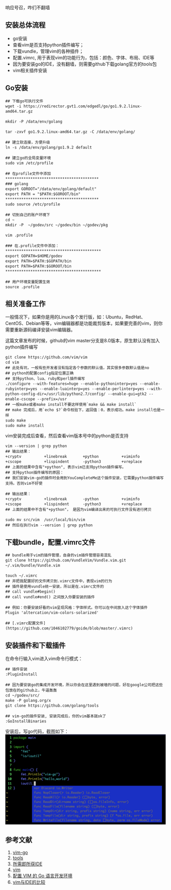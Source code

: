 响应号召，咋们不翻墙

## 安装总体流程
* go安装
* 查看vim是否支持python插件编写；
* 下载vundle，管理vim的各种插件；
* 配置.vimrc, 用于表现vim的功能行为，包括：颜色、字体、布局、IDE等
* 因为要安装go的IDE，没有翻墙，则需要github下载golang官方的tools包
* vim相关插件安装

## Go安装
```shell
## 下载go可执行文件
wget -i https://redirector.gvt1.com/edgedl/go/go1.9.2.linux-amd64.tar.gz

mkdir -P /data/env/golang

tar -zxvf go1.9.2.linux-amd64.tar.gz -C /data/env/golang/

## 建立软连接，方便升级
ln -s /data/env/golang/go1.9.2 default

## 建立go的全局变量环境
sudo vim /etc/profile

## 在profile文件中添加
*****************************************
### golang
export GOROOT="/data/env/golang/default"
export PATH = "$PATH:$GOROOT/bin"
*****************************************
sudo source /etc/profile

## 切到自己的账户环境下
cd ~
mkdir -P  ~/godev/src ~/godev/bin ~/godev/pkg

vim .profile

### 在.profile文件中添加：
******************************************
export GOPATH=$HOME/godev
export PATH=$PATH:$GOPATH/bin
export PATH=$PATH:$GOROOT/bin
******************************************

## 用户环境变量配置生效
source .profile 
```
## 相关准备工作
一般情况下，如果你是用的Linux各个发行版，如：Ubuntu，RedHat、CentOS、Debian等等，vim编辑器都是功能裁剪版本，如果要完善的vim，则你需要重新源码编译安装vim编辑器。

这篇文章发布的时候，github的vim master分支是8.0版本，原生默认没有加入python插件编写
```shell
git clone https://github.com/vim/vim
cd vim
## 此处有坑，一般有些开发者没有指定各个参数的默认值，其实很多参数默认值是no
## python的配置config指定位置正确
## 支持python、lua、ruby和perl插件编写
./configure --with-features=huge --enable-pythoninterp=yes --enable-rubyinterp=yes --enable-luainterp=yes --enable-perlinterp=yes --with-python-config-dir=/usr/lib/python2.7/config/ --enable-gui=gtk2 --enable-cscope --prefix=/usr  
## 一般make或者make install不要这样使用`make && make install`
## make 完成后，用`echo $?`命令校验下，返回值：0，表示成功。make install也是一样
sudo make
sudo make install
```

vim安装完成后查看，然后查看vim版本号中的python是否支持
```shell
vim --version | grep python
## 输出结果： 
+cryptv          +linebreak       +python          +viminfo
+cscope          +lispindent      -python3         +vreplace
## 上面的结果中含有"+python", 表示vim已支持python插件编写。
## 支持python插件编写的原因：
## 我们安装vim-go的插件时会用到YouCompleteMe这个插件安装，它需要python插件编写支持。否则vim不好使

## 输出结果：
+cryptv          +linebreak       -python          +viminfo
+cscope          +lispindent      -python3         +vreplace
## 上面的结果中不含有"+python"， 是因为vim编译出来的可执行文件没有进行拷贝

sudo mv src/vim  /usr/local/bin/vim
## 然后在执行vim --version | grep python
```

## 下载bundle，配置.vimrc文件
```shell
## bundle用于vim的插件管理，自身的vim插件管理容易混乱
git clone https://github.com/VundleVim/Vundle.vim.git ~/.vim/bundle/Vundle.vim

touch ~/.vimrc
## 并把我配置好的文件拷贝到.vimrc文件中，表现vim的行为
## 插件是使用vundle统一安装，所以是在.vimrc文件的
## call vundle#begin()
## call vundle#end() 之间放入你要安装的插件

## 例如：你要安装好看的vim呈现风格：字体样式。你可以在中间放入这个字体插件
Plugin 'altercation/vim-colors-solarized'

## [.vimrc配置文件](https://github.com/1046102779/goide/blob/master/.vimrc)
```

## 安装插件和下载插件
在命令行输入vim进入vim命令行模式：
```shell
## 插件安装
:PluginInstall 

## 因为要安装go的集成开发环境，所以你会在这里遇到被墙的问题，好在google公司把这些包放在的github上，牛逼轰轰
cd ~/godev/src/
make -P golang.org/x
git clone https://github.com/golang/tools

## vim-go的插件安装, 安装完成后，你的vim基本就ok了
:GoInstallBinaries
```

安装后，写go代码，截图如下：
![hello,world](https://github.com/1046102779/goide/blob/master/2.pic.jpg)

## 参考文献
1. [vim-go](https://github.com/fatih/vim-go)
2. [tools](https://github.com/golang/tools)
3. [所需即所获IDE](https://github.com/yangyangwithgnu/use_vim_as_ide)
4. [vim](https://github.com/vim/vim)
5. [配置 VIM 的 Go 语言开发环境](https://github.com/Unknwon/wuwen.org/issues/7)
6. [vim与IDE的比较](https://www.zhihu.com/question/19870551)
